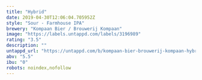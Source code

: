 ```yaml
---
title: "Hybrid"
date: 2019-04-30T12:06:04.705952Z
style: "Sour - Farmhouse IPA"
brewery: "Kompaan Bier / Brouwerij Kompaan"
image: "https://labels.untappd.com/labels/3196989"
rating: "3.5"
description: ""
untappd_url: "https://untappd.com/b/kompaan-bier-brouwerij-kompaan-hybrid/3196989"
abv: "5.5"
ibu: "0"
robots: noindex,nofollow
---
```

